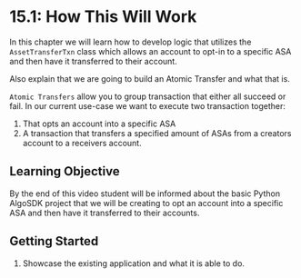 # 15.1: How This Will Work

In this chapter we will learn how to develop logic that utilizes the `AssetTransferTxn` class which allows an account to opt-in to a specific ASA and then have it transferred to their account.

Also explain that we are going to build an Atomic Transfer and what that is.

`Atomic Transfers` allow you to group transaction that either all succeed or fail. In our current use-case we want to execute two transaction together:
1. That opts an account into a specific ASA
2. A transaction that transfers a specified amount of ASAs from a creators account to a receivers account.


## Learning Objective

By the end of this video student will be informed about the basic Python AlgoSDK project that we will be creating to opt an account into a specific ASA and then have it transferred to their accounts.

## Getting Started
1. Showcase the existing application and what it is able to do.
